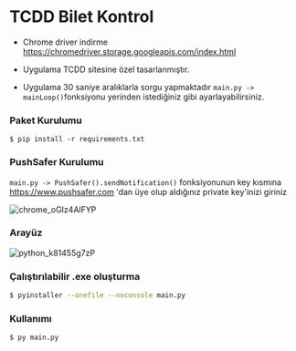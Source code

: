 # TCDD Bilet Kontrol

- Chrome driver indirme https://chromedriver.storage.googleapis.com/index.html

- Uygulama TCDD sitesine özel tasarlanmıştır.

- Uygulama 30 saniye aralıklarla sorgu yapmaktadır `main.py -> mainLoop()`fonksiyonu yerinden istediğiniz gibi ayarlayabilirsiniz.


### Paket Kurulumu 
`$ pip install -r requirements.txt`

### PushSafer Kurulumu 
`main.py -> PushSafer().sendNotification()` fonksiyonunun key kısmına https://www.pushsafer.com 'dan üye olup aldığınız private key'inizi giriniz

![chrome_oGIz4AlFYP](https://user-images.githubusercontent.com/56798318/179354186-a0115ad5-f725-4ff9-8d9a-e0793369acea.png)

### Arayüz
![python_k81455g7zP](https://user-images.githubusercontent.com/56798318/179353750-31305c49-e25e-4e58-ad02-2429b2680ad6.png)

### Çalıştırılabilir .exe oluşturma

```sh
$ pyinstaller --onefile --noconsole main.py
```

### Kullanımı
```sh
$ py main.py
```
